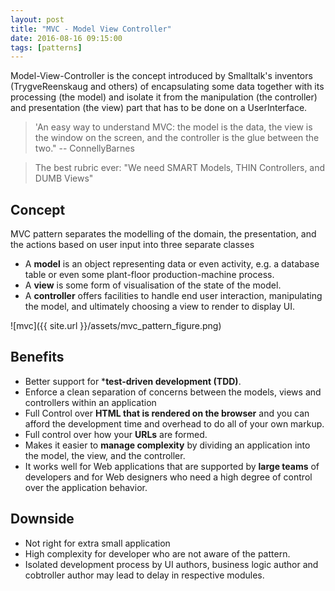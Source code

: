 ```yaml
---
layout: post
title: "MVC - Model View Controller"
date: 2016-08-16 09:15:00
tags: [patterns]
---
```

Model-View-Controller is the concept introduced by Smalltalk's inventors (TrygveReenskaug and others) of encapsulating some data together with its processing (the model) and isolate it from the manipulation (the controller) and presentation (the view) part that has to be done on a UserInterface.

>  'An easy way to understand MVC: the model is the data, the view is the window on the screen, and the controller is the glue between the two." -- ConnellyBarnes

> The best rubric ever: "We need SMART Models, THIN Controllers, and DUMB Views"

## Concept

MVC pattern separates the modelling of the domain, the presentation, and the actions based on user input into three separate classes

* A **model** is an object representing data or even activity, e.g. a database table or even some plant-floor production-machine process.
* A **view** is some form of visualisation of the state of the model.
* A **controller** offers facilities to handle end user interaction, manipulating the model, and ultimately choosing a view to render to display UI.

![mvc]({{ site.url }}/assets/mvc_pattern_figure.png)

## Benefits

* Better support for ***test-driven development (TDD)**.
* Enforce a clean separation of concerns between the models, views and controllers within an application
* Full Control over **HTML that is rendered on the browser** and you can afford the development time and overhead to do all of your own markup.
* Full control over how your **URLs** are formed.
* Makes it easier to **manage complexity** by dividing an application into the model, the view, and the controller.
* It works well for Web applications that are supported by **large teams** of developers and for Web designers who need a high degree of control over the application behavior.

<!-- ![a](https://i-msdn.sec.s-msft.com/dynimg/IC114765.gif) -->

## Downside

* Not right for extra small application
* High complexity for developer who are not aware of the pattern.
* Isolated development process by UI authors, business logic author and cobtroller author may lead to delay in respective modules.

